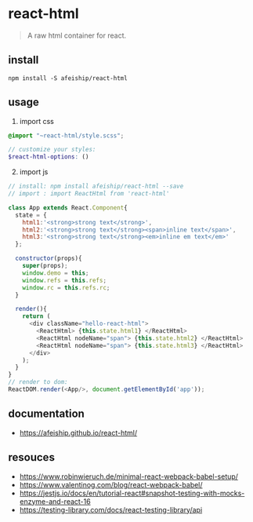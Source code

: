 # react-html
> A raw html container for react.

## install
```shell
npm install -S afeiship/react-html
```

## usage
1. import css
  ```scss
  @import "~react-html/style.scss";

  // customize your styles:
  $react-html-options: ()
  ```
2. import js
  ```js
  // install: npm install afeiship/react-html --save
  // import : import ReactHtml from 'react-html'

  class App extends React.Component{
    state = {
      html1:'<strong>strong text</strong>',
      html2:'<strong>strong text</strong><span>inline text</span>',
      html3:'<strong>strong text</strong><em>inline em text</em>'
    };

    constructor(props){
      super(props);
      window.demo = this;
      window.refs = this.refs;
      window.rc = this.refs.rc;
    }

    render(){
      return (
        <div className="hello-react-html">
          <ReactHtml> {this.state.html1} </ReactHtml>
          <ReactHtml nodeName="span"> {this.state.html2} </ReactHtml>
          <ReactHtml nodeName="span"> {this.state.html3} </ReactHtml>
        </div>
      );
    }
  }
  // render to dom:
  ReactDOM.render(<App/>, document.getElementById('app'));
  ```

## documentation
- https://afeiship.github.io/react-html/

## resouces
- https://www.robinwieruch.de/minimal-react-webpack-babel-setup/
- https://www.valentinog.com/blog/react-webpack-babel/
- https://jestjs.io/docs/en/tutorial-react#snapshot-testing-with-mocks-enzyme-and-react-16
- https://testing-library.com/docs/react-testing-library/api
